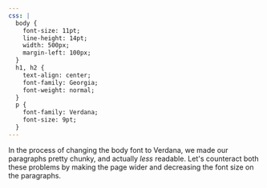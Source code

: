 ```yaml
---
css: |
  body {
    font-size: 11pt;
    line-height: 14pt;
    width: 500px;
    margin-left: 100px;
  }
  h1, h2 {
    text-align: center;
    font-family: Georgia;
    font-weight: normal;
  }
  p {
    font-family: Verdana;
    font-size: 9pt;
  }
---
```


In the process of changing the body font to Verdana, we made our paragraphs pretty chunky, and actually *less* readable. Let's counteract both these problems by making the page wider and decreasing the font size on the paragraphs.
